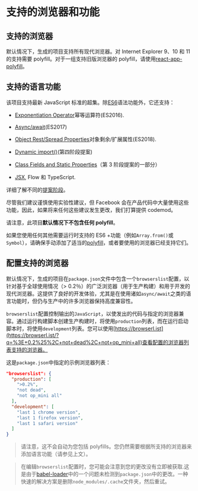 # 支持的浏览器和功能

## 支持的浏览器

默认情况下，生成的项目支持所有现代浏览器。对 Internet Explorer 9、10 和 11 的支持需要 polyfill。对于一组支持旧版浏览器的 polyfill，请使用[react-app-polyfill](https://github.com/facebook/create-react-app/blob/master/packages/react-app-polyfill/README.md)。

## 支持的语言功能

该项目支持最新 JavaScript 标准的超集。除[ES6](https://github.com/lukehoban/es6features)语法功能外，它还支持：

- [Exponentiation Operator](https://github.com/tc39/proposal-exponentiation-operator)幂等运算符(ES2016).

- [Async/await](https://github.com/tc39/ecmascript-asyncawait)(ES2017)

- [Object Rest/Spread Properties](https://github.com/tc39/proposal-object-rest-spread)对象剩余/扩展属性(ES2018).

- [Dynamic import()](https://github.com/tc39/proposal-dynamic-import)(第四阶段提案)

- [Class Fields and Static Properties](https://github.com/tc39/proposal-class-public-fields)（第 3 阶段提案的一部分）

- [JSX](https://reactjs.org/docs/introducing-jsx.html), Flow 和 TypeScript.

详细了解不同的[提案阶段](https://tc39.es/process-document/)。

尽管我们建议谨慎使用实验性建议，但 Facebook 会在产品代码中大量使用这些功能，因此，如果将来任何这些建议发生更改，我们打算提供 codemod。

请注意，此项目**默认情况下不包含任何 polyfill**。

如果您使用任何其他需要运行时支持的 ES6 +功能（例如`Array.from()`或`Symbol`），请确保手动添加了适当的[polyfill](https://github.com/facebook/create-react-app/blob/master/packages/react-app-polyfill/README.md)，或者要使用的浏览器已经支持它们。

## 配置支持的浏览器

默认情况下，生成的项目在`package.json`文件中包含一个`browserslist`配置，以针对基于全球使用情况（> 0.2％）的广泛浏览器（用于生产构建）和用于开发的现代浏览器。这提供了良好的开发体验，尤其是在使用诸如`async/await`之类的语言功能时，但仍与生产中的许多浏览器保持高度兼容性。

`browserslist`配置控制输出的`JavaScript`，以使发出的代码与指定的浏览器兼容。通过运行构建脚本创建生产构建时，将使用`production`列表，而在运行启动脚本时，将使用`development`列表。您可以使用[https://browserl.ist](https://browserl.ist/?q=%3E+0.2%25%2C+not+dead%2C+not+op_mini+all)查看配置的浏览器列表支持的浏览器。

这是`package.json`中指定的示例浏览器列表：

```json
"browserslist": {
  "production": [
    ">0.2%",
    "not dead",
    "not op_mini all"
  ],
  "development": [
    "last 1 chrome version",
    "last 1 firefox version",
    "last 1 safari version"
  ]
}
```

> 请注意，这不会自动为您包括 polyfills。您仍然需要根据所支持的浏览器来添加语言功能（请参见上文）。

> 在编辑`browserslist`配置时，您可能会注意到您的更改没有立即被获取.这是由于[babel-loader](https://github.com/babel/babel-loader/issues/690)中的一个问题未检测到`package.json`中的更改。一种快速的解决方案是删除`node_modules/.cache`文件夹，然后重试。
